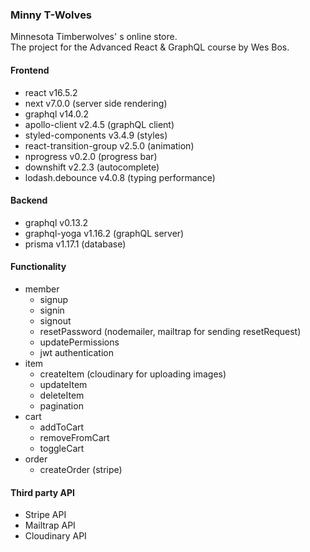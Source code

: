 ### Minny T-Wolves
Minnesota Timberwolves' s online store.<br>
The project for the Advanced React & GraphQL course by Wes Bos.

#### Frontend
- react v16.5.2
- next v7.0.0 (server side rendering)
- graphql v14.0.2 
- apollo-client v2.4.5 (graphQL client)
- styled-components v3.4.9 (styles)
- react-transition-group v2.5.0 (animation)
- nprogress v0.2.0 (progress bar)
- downshift v2.2.3 (autocomplete)
- lodash.debounce v4.0.8 (typing performance)

#### Backend
- graphql v0.13.2
- graphql-yoga v1.16.2 (graphQL server)
- prisma v1.17.1 (database)

#### Functionality
- member
  - signup
  - signin
  - signout
  - resetPassword (nodemailer, mailtrap for sending resetRequest)
  - updatePermissions
  - jwt authentication
- item
  - createItem (cloudinary for uploading images)
  - updateItem
  - deleteItem
  - pagination
- cart
  - addToCart
  - removeFromCart
  - toggleCart
- order
  - createOrder (stripe)

#### Third party API
- Stripe API
- Mailtrap API
- Cloudinary API
